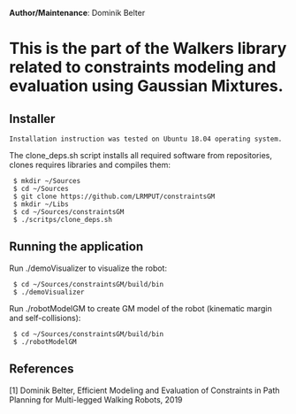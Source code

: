 **Author/Maintenance**:
Dominik Belter

# This is the part of the Walkers library related to constraints modeling and evaluation using Gaussian Mixtures.

## Installer
    Installation instruction was tested on Ubuntu 18.04 operating system.

The clone_deps.sh script installs all required software from repositories, clones requires libraries and compiles them:

     $ mkdir ~/Sources
     $ cd ~/Sources
     $ git clone https://github.com/LRMPUT/constraintsGM
     $ mkdir ~/Libs
     $ cd ~/Sources/constraintsGM
     $ ./scritps/clone_deps.sh
     
## Running the application

Run ./demoVisualizer to visualize the robot:

     $ cd ~/Sources/constraintsGM/build/bin     
     $ ./demoVisualizer

Run ./robotModelGM to create GM model of the robot (kinematic margin and self-collisions):

     $ cd ~/Sources/constraintsGM/build/bin
     $ ./robotModelGM

## References
[1] Dominik Belter, Efficient Modeling and Evaluation of Constraints in Path Planning for Multi-legged Walking Robots, 2019
